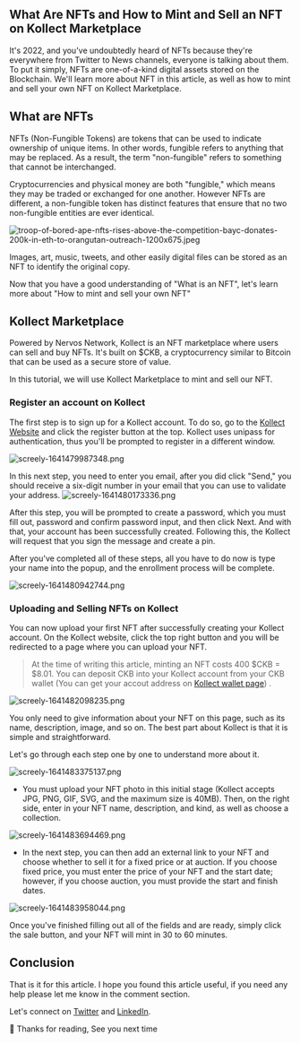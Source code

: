 ## What Are NFTs and How to Mint and Sell an NFT on Kollect Marketplace



It's 2022, and you've undoubtedly heard of NFTs because they're everywhere from Twitter to News channels, everyone is talking about them. To put it simply, NFTs are one-of-a-kind digital assets stored on the Blockchain. We'll learn more about NFT in this article, as well as how to mint and sell your own NFT on Kollect Marketplace.

## What are NFTs
NFTs (Non-Fungible Tokens) are tokens that can be used to indicate ownership of unique items. In other words, fungible refers to anything that may be replaced. As a result, the term "non-fungible" refers to something that cannot be interchanged.

Cryptocurrencies and physical money are both "fungible," which means they may be traded or exchanged for one another. However NFTs are different, a non-fungible token has distinct features that ensure that no two non-fungible entities are ever identical.


![troop-of-bored-ape-nfts-rises-above-the-competition-bayc-donates-200k-in-eth-to-orangutan-outreach-1200x675.jpeg](https://cdn.hashnode.com/res/hashnode/image/upload/v1641477317211/x9J5YIWod.jpeg)

Images, art, music, tweets, and other easily digital files can be stored as an NFT to identify the original copy.

Now that you have a good understanding of "What is an NFT", let's learn more about "How to mint and sell your own NFT"


## Kollect Marketplace
Powered by Nervos Network, Kollect is an NFT marketplace where users can sell and buy NFTs. It's built on $CKB, a cryptocurrency similar to Bitcoin that can be used as a secure store of value.

In this tutorial, we will use Kollect Marketplace to mint and sell our NFT. 

### Register an account on Kollect


The first step is to sign up for a Kollect account. To do so, go to the   [Kollect Website](https://kollect.me/)  and click the register button at the top. Kollect uses unipass for authentication, thus you'll be prompted to register in a different window.


![screely-1641479987348.png](https://cdn.hashnode.com/res/hashnode/image/upload/v1641480004304/_FksdY592.png)

In this next step, you need to enter you email, after you did click "Send," you should receive a six-digit number in your email that you can use to validate your address.
![screely-1641480173336.png](https://cdn.hashnode.com/res/hashnode/image/upload/v1641480178554/o5h4kJvrQ.png)

After this step, you will be prompted to create a password, which you must fill out, password and confirm password input, and then click Next. And with that, your account has been successfully created. Following this, the Kollect will request that you sign the message and create a pin.

After you've completed all of these steps, all you have to do now is type your name into the popup, and the enrollment process will be complete.

![screely-1641480942744.png](https://cdn.hashnode.com/res/hashnode/image/upload/v1641480956738/J_FXXUNVY.png)

### Uploading and Selling NFTs on Kollect
You can now upload your first NFT after successfully creating your Kollect account. On the Kollect website, click the top right button and you will be redirected to a page where you can upload your NFT.

> At the time of writing this article, minting an NFT costs 400 $CKB = $8.01. You can deposit CKB into your Kollect account from your CKB wallet (You can get your accout address on [Kollect wallet page](https://kollect.me/dashboard/my-wallet)) .

![screely-1641482098235.png](https://cdn.hashnode.com/res/hashnode/image/upload/v1641482105372/5hBFXUchQ.png)

You only need to give information about your NFT on this page, such as its name, description, image, and so on. The best part about Kollect is that it is simple and straightforward. 

Let's go through each step one by one to understand more about it.

![screely-1641483375137.png](https://cdn.hashnode.com/res/hashnode/image/upload/v1641483379840/qzDFa6Gxb.png)
- You must upload your NFT photo in this initial stage (Kollect accepts JPG, PNG, GIF, SVG, and the maximum size is 40MB). Then, on the right side, enter in your NFT name, description, and kind, as well as choose a collection.

![screely-1641483694469.png](https://cdn.hashnode.com/res/hashnode/image/upload/v1641483699966/32E3AYe5O.png)

- In the next step, you can then add an external link to your NFT and choose whether to sell it for a fixed price or at auction. If you choose fixed price, you must enter the price of your NFT and the start date; however, if you choose auction, you must provide the start and finish dates.

![screely-1641483958044.png](https://cdn.hashnode.com/res/hashnode/image/upload/v1641483979397/R8DQfMu8Qz.png)

Once you've finished filling out all of the fields and are ready, simply click the sale button, and your NFT will mint in 30 to 60 minutes.

## Conclusion

That is it for this article. I hope you found this article useful, if you need any help please let me know in the comment section. 

Let's connect on  [Twitter](https://twitter.com/suhailkakar)  and  [LinkedIn](https://linkedin.com/in/suhailkakar/). 

👋 Thanks for reading, See you next time





